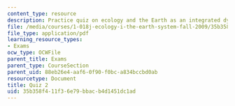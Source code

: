 ```yaml
---
content_type: resource
description: Practice quiz on ecology and the Earth as an integrated dynamic system.
file: /media/courses/1-018j-ecology-i-the-earth-system-fall-2009/35b358f411f36e79bbacb4d1451dc1ad_MIT1_018JF09_study_2.pdf
file_type: application/pdf
learning_resource_types:
- Exams
ocw_type: OCWFile
parent_title: Exams
parent_type: CourseSection
parent_uid: 88eb26e4-aaf6-0f90-f0bc-a834bccbd0ab
resourcetype: Document
title: Quiz 2
uid: 35b358f4-11f3-6e79-bbac-b4d1451dc1ad
---
```

